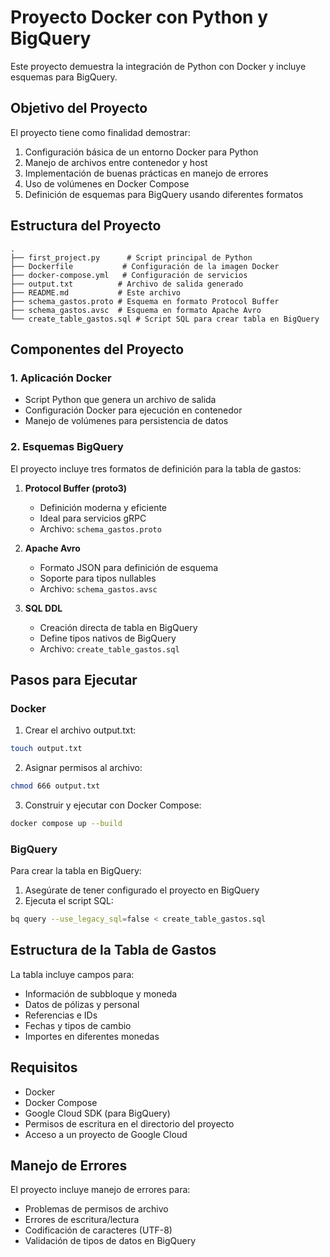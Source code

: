 # Proyecto Docker con Python y BigQuery

Este proyecto demuestra la integración de Python con Docker y incluye esquemas para BigQuery.

## Objetivo del Proyecto

El proyecto tiene como finalidad demostrar:
1. Configuración básica de un entorno Docker para Python
2. Manejo de archivos entre contenedor y host
3. Implementación de buenas prácticas en manejo de errores
4. Uso de volúmenes en Docker Compose
5. Definición de esquemas para BigQuery usando diferentes formatos

## Estructura del Proyecto

```
.
├── first_project.py      # Script principal de Python
├── Dockerfile           # Configuración de la imagen Docker
├── docker-compose.yml   # Configuración de servicios
├── output.txt          # Archivo de salida generado
├── README.md           # Este archivo
├── schema_gastos.proto # Esquema en formato Protocol Buffer
├── schema_gastos.avsc  # Esquema en formato Apache Avro
└── create_table_gastos.sql # Script SQL para crear tabla en BigQuery
```

## Componentes del Proyecto

### 1. Aplicación Docker
- Script Python que genera un archivo de salida
- Configuración Docker para ejecución en contenedor
- Manejo de volúmenes para persistencia de datos

### 2. Esquemas BigQuery
El proyecto incluye tres formatos de definición para la tabla de gastos:

1. **Protocol Buffer (proto3)**
   - Definición moderna y eficiente
   - Ideal para servicios gRPC
   - Archivo: `schema_gastos.proto`

2. **Apache Avro**
   - Formato JSON para definición de esquema
   - Soporte para tipos nullables
   - Archivo: `schema_gastos.avsc`

3. **SQL DDL**
   - Creación directa de tabla en BigQuery
   - Define tipos nativos de BigQuery
   - Archivo: `create_table_gastos.sql`

## Pasos para Ejecutar

### Docker
1. Crear el archivo output.txt:
```bash
touch output.txt
```

2. Asignar permisos al archivo:
```bash
chmod 666 output.txt
```

3. Construir y ejecutar con Docker Compose:
```bash
docker compose up --build
```

### BigQuery
Para crear la tabla en BigQuery:

1. Asegúrate de tener configurado el proyecto en BigQuery
2. Ejecuta el script SQL:
```bash
bq query --use_legacy_sql=false < create_table_gastos.sql
```

## Estructura de la Tabla de Gastos

La tabla incluye campos para:
- Información de subbloque y moneda
- Datos de pólizas y personal
- Referencias e IDs
- Fechas y tipos de cambio
- Importes en diferentes monedas

## Requisitos

- Docker
- Docker Compose
- Google Cloud SDK (para BigQuery)
- Permisos de escritura en el directorio del proyecto
- Acceso a un proyecto de Google Cloud

## Manejo de Errores

El proyecto incluye manejo de errores para:
- Problemas de permisos de archivo
- Errores de escritura/lectura
- Codificación de caracteres (UTF-8)
- Validación de tipos de datos en BigQuery